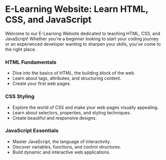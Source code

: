 # E-Learning Website: Learn HTML, CSS, and JavaScript

Welcome to our E-Learning Website dedicated to teaching HTML, CSS, and JavaScript! Whether you're a beginner looking to start your coding journey or an experienced developer wanting to sharpen your skills, you've come to the right place.

### HTML Fundamentals

- Dive into the basics of HTML, the building block of the web.
- Learn about tags, attributes, and structuring content.
- Create your first web pages.

### CSS Styling

- Explore the world of CSS and make your web pages visually appealing.
- Learn about selectors, properties, and styling techniques.
- Create beautiful and responsive designs.

### JavaScript Essentials

- Master JavaScript, the language of interactivity.
- Discover variables, functions, and control structures.
- Build dynamic and interactive web applications.


